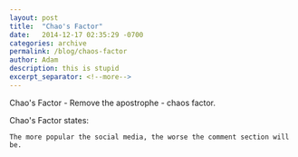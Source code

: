 ```yaml
---
layout: post
title:  "Chao's Factor"
date:   2014-12-17 02:35:29 -0700
categories: archive
permalink: /blog/chaos-factor
author: Adam
description: this is stupid
excerpt_separator: <!--more-->
---
```


Chao's Factor - Remove the apostrophe - chaos factor.

<!--more-->

Chao's Factor states:

```
The more popular the social media, the worse the comment section will be.
```